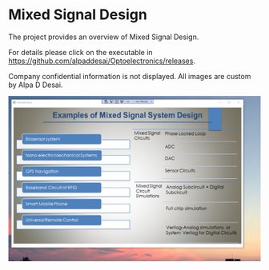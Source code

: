 # Mixed Signal Design

The project provides an overview of Mixed Signal Design.

For details please click on the executable in https://github.com/alpaddesai/Optoelectronics/releases. 

Company confidential information is not displayed. All images are custom by Alpa D Desai.

![image](MixedSignalDesign.png)
